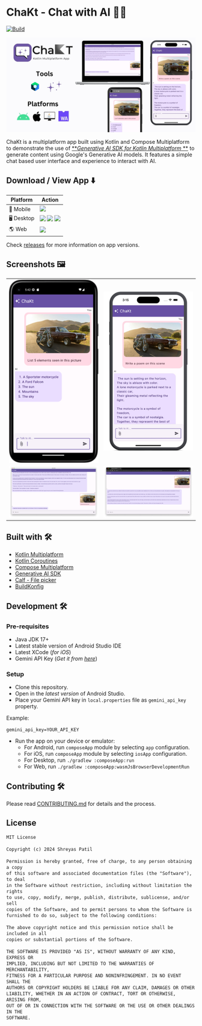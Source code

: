 # ChaKt - Chat with AI 💬✨

[![Build](https://github.com/PatilShreyas/ChaKt-KMP/actions/workflows/build.yml/badge.svg?branch=main)](https://github.com/PatilShreyas/ChaKt-KMP/actions/workflows/build.yml)

<img src="media/header.jpg"/>

ChaKt is a multiplatform app built using Kotlin and Compose Multiplatform to demonstrate the use of
[**_Generative AI SDK for Kotlin Multiplatform_
**](https://github.com/PatilShreyas/generative-ai-kmp) to generate content using Google's Generative
AI
models. It features a simple chat based user interface and experience to interact with AI.

## Download / View App ⬇️

| Platform    | Action                                                                                                                                                                                                                                                                                                                                                                                                                                                                                                                                  |
|-------------|-----------------------------------------------------------------------------------------------------------------------------------------------------------------------------------------------------------------------------------------------------------------------------------------------------------------------------------------------------------------------------------------------------------------------------------------------------------------------------------------------------------------------------------------|
| 📱 Mobile   | [![](https://img.shields.io/badge/Android-black.svg?style=for-the-badge&logo=android)](https://github.com/PatilShreyas/ChaKt-KMP/releases/latest/download/chakt-android.apk)                                                                                                                                                                                                                                                                                                                                                            |
| 🖥️ Desktop | [![](https://img.shields.io/badge/Windows-black.svg?style=for-the-badge&logo=windows)](https://github.com/PatilShreyas/ChaKt-KMP/releases/latest/download/chakt-windows-x64.jar) [![](https://img.shields.io/badge/MacOS-black.svg?style=for-the-badge&logo=apple)](https://github.com/PatilShreyas/ChaKt-KMP/releases/latest/download/chakt-macos-x64.jar) [![](https://img.shields.io/badge/Linux-black.svg?style=for-the-badge&logo=ubuntu)](https://github.com/PatilShreyas/ChaKt-KMP/releases/latest/download/chakt-linux-x64.jar) |
| 🌎 Web      | [![](https://img.shields.io/badge/View%20Live-black.svg?style=for-the-badge&logo=internetexplorer)](https://patilshreyas.github.io/ChaKt-KMP)                                                                                                                                                                                                                                                                                                                                                                                           |

Check [releases](https://github.com/PatilShreyas/ChaKt-KMP/releases) for more information on app versions. 

## Screenshots 🖼️

<table>
    <tr>
        <td><img src="media/android.png" width="280"  alt="Home Screen"/></td>
        <td><img src="media/ios-mockup.jpg" width="310" alt="Home Screen Scrolled"/></td>
    </tr>
    <tr>
        <td><img src="media/desktop.png"/></td>
        <td><img src="media/web.png"/></td>
    </tr>
</table>

## Built with 🛠️

- [Kotlin Multiplatform](https://kotlinlang.org/lp/multiplatform/)
- [Kotlin Coroutines](https://github.com/Kotlin/kotlinx.coroutines)
- [Compose Multiplatform](https://www.jetbrains.com/lp/compose-multiplatform/)
- [Generative AI SDK](https://github.com/PatilShreyas/generative-ai-kmp)
- [Calf - File picker](https://github.com/MohamedRejeb/Calf)
- [BuildKonfig](https://github.com/yshrsmz/BuildKonfig)

## Development 🛠️

### Pre-requisites

- Java JDK 17+
- Latest stable version of Android Studio IDE
- Latest XCode (_for iOS_)
- Gemini API Key (_Get it from [here](https://makersuite.google.com/app/apikey)_)

### Setup

- Clone this repository.
- Open in the _latest version_ of Android Studio.
- Place your Gemini API key in `local.properties` file as `gemini_api_key` property.

Example:

```properties
gemini_api_key=YOUR_API_KEY
```

- Run the app on your device or emulator:
    - For Android, run `composeApp` module by selecting `app` configuration.
    - For iOS, run `composeApp` module by selecting `iosApp` configuration.
    - For Desktop, run `./gradlew :composeApp:run`
    - For Web, run `./gradlew :composeApp:wasmJsBrowserDevelopmentRun`

## Contributing 🛠️

Please read [CONTRIBUTING.md](CONTRIBUTING.md) for details and the process.

## License

```
MIT License

Copyright (c) 2024 Shreyas Patil

Permission is hereby granted, free of charge, to any person obtaining a copy
of this software and associated documentation files (the "Software"), to deal
in the Software without restriction, including without limitation the rights
to use, copy, modify, merge, publish, distribute, sublicense, and/or sell
copies of the Software, and to permit persons to whom the Software is
furnished to do so, subject to the following conditions:

The above copyright notice and this permission notice shall be included in all
copies or substantial portions of the Software.

THE SOFTWARE IS PROVIDED "AS IS", WITHOUT WARRANTY OF ANY KIND, EXPRESS OR
IMPLIED, INCLUDING BUT NOT LIMITED TO THE WARRANTIES OF MERCHANTABILITY,
FITNESS FOR A PARTICULAR PURPOSE AND NONINFRINGEMENT. IN NO EVENT SHALL THE
AUTHORS OR COPYRIGHT HOLDERS BE LIABLE FOR ANY CLAIM, DAMAGES OR OTHER
LIABILITY, WHETHER IN AN ACTION OF CONTRACT, TORT OR OTHERWISE, ARISING FROM,
OUT OF OR IN CONNECTION WITH THE SOFTWARE OR THE USE OR OTHER DEALINGS IN THE
SOFTWARE.
```
